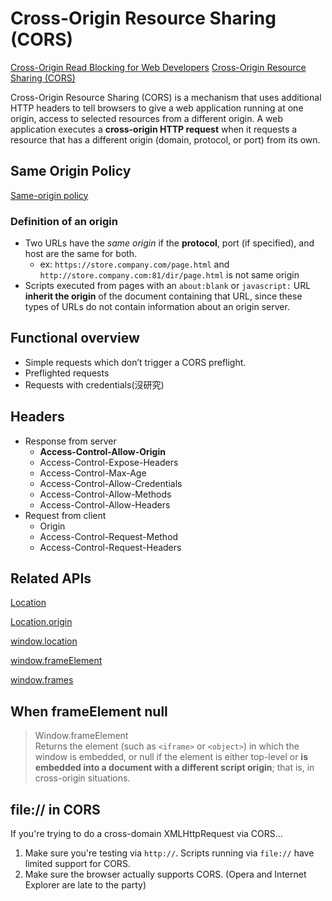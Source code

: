 # Cross-Origin Resource Sharing (CORS)

[Cross-Origin Read Blocking for Web Developers](https://www.chromium.org/Home/chromium-security/corb-for-developers)
[Cross-Origin Resource Sharing (CORS)](https://developer.mozilla.org/en-US/docs/Web/HTTP/CORS)

Cross-Origin Resource Sharing (CORS) is a mechanism that uses additional HTTP headers to tell browsers to give a web application running at one origin, access to selected resources from a different origin. A web application executes a **cross-origin HTTP request** when it requests a resource that has a different origin (domain, protocol, or port) from its own.

## Same Origin Policy

[Same-origin policy](https://developer.mozilla.org/en-US/docs/Web/Security/Same-origin_policy)

### Definition of an origin

- Two URLs have the *same origin* if the **protocol**, port (if specified), and host are the same for both.
  - ex: `https://store.company.com/page.html` and `http://store.company.com:81/dir/page.html` is not same origin
- Scripts executed from pages with an `about:blank` or `javascript:` URL **inherit the origin** of the document containing that URL, since these types of URLs do not contain information about an origin server.

## Functional overview

- Simple requests which don’t trigger a CORS preflight.
- Preflighted requests
- Requests with credentials(沒研究)

## Headers

- Response from server
  - **Access-Control-Allow-Origin**
  - Access-Control-Expose-Headers
  - Access-Control-Max-Age
  - Access-Control-Allow-Credentials
  - Access-Control-Allow-Methods
  - Access-Control-Allow-Headers
- Request from client
  - Origin
  - Access-Control-Request-Method
  - Access-Control-Request-Headers

## Related APIs

[Location](https://developer.mozilla.org/en-US/docs/Web/API/Location)

[Location.origin](https://developer.mozilla.org/en-US/docs/Web/API/HTMLHyperlinkElementUtils/origin)

[window.location](https://developer.mozilla.org/en-US/docs/Web/API/Window/location)

[window.frameElement](https://developer.mozilla.org/en-US/docs/Web/API/Window/frameElement)

[window.frames](https://developer.mozilla.org/en-US/docs/Web/API/Window/frames)

## When frameElement null

>Window.frameElement</br> Returns the element (such as `<iframe>` or `<object>`) in which the window is embedded, or null if the element is either top-level or **is embedded into a document with a different script origin**; that is, in cross-origin situations.

## file:// in CORS

If you're trying to do a cross-domain XMLHttpRequest via CORS...

1. Make sure you're testing via `http://`. Scripts running via `file://` have limited support for CORS.
2. Make sure the browser actually supports CORS. (Opera and Internet Explorer are late to the party)